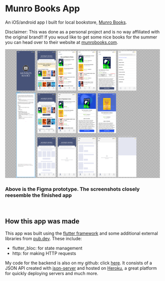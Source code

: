# Munro Books App

An iOS/android app I built for local bookstore, [Munro Books](https://www.munrobooks.com).

Disclaimer: This was done as a personal project and is no way affiliated with the original brand!! If you woud like to get some nice books for the summer you can head over to their website at [munrobooks.com](https://www.munrobooks.com).

<p float="left">
    <img src="screenshots/figma_prototype.png" alt="Screenshot of Figma prototype">
</p>

### Above is the Figma prototype. The screenshots closely reesemble the finished app
<br/>

## How this app was made

This app was built using the [flutter framework](https://flutter.dev/docs) and some additional external libraries from [pub.dev](https://pub.dev).
These include:
- flutter_bloc: for state management
- http: for making HTTP requests

My code for the backend is also on my github: click [here](https://github.com/josh-umahi/munro-books-API). It consists of a JSON API created with [json-server](https://github.com/typicode/json-server) and hosted on [Heroku](https://www.heroku.com/), a great platform for quickly deploying servers and much more.